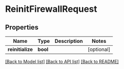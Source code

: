 # ReinitFirewallRequest

## Properties
Name | Type | Description | Notes
------------ | ------------- | ------------- | -------------
**reinitialize** | **bool** |  | [optional] 

[[Back to Model list]](../README.md#documentation-for-models) [[Back to API list]](../README.md#documentation-for-api-endpoints) [[Back to README]](../README.md)


